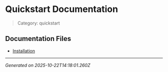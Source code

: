 # Quickstart Documentation

> Category: quickstart

## Documentation Files

- [Installation](./nextjs.md)


---

*Generated on 2025-10-22T14:18:01.260Z*
